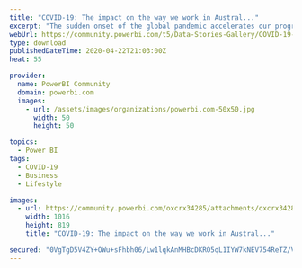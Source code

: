 ```yaml
---
title: "COVID-19: The impact on the way we work in Austral..."
excerpt: "The sudden onset of the global pandemic accelerates our progression towards ‘the future of work’. The Voop.Global aim is to track the change in our"
webUrl: https://community.powerbi.com/t5/Data-Stories-Gallery/COVID-19-The-impact-on-the-way-we-work-in-Australia/m-p/1043100
type: download
publishedDateTime: 2020-04-22T21:03:00Z
heat: 55

provider:
  name: PowerBI Community
  domain: powerbi.com
  images:
    - url: /assets/images/organizations/powerbi.com-50x50.jpg
      width: 50
      height: 50

topics:
  - Power BI
tags:
  - COVID-19
  - Business
  - Lifestyle

images:
  - url: https://community.powerbi.com/oxcrx34285/attachments/oxcrx34285/DataStoriesGallery/3819/1/DashboardThumbnail.PNG
    width: 1016
    height: 819
    title: "COVID-19: The impact on the way we work in Austral..."

secured: "0VgTgD5V4ZY+OWu+sFhbh06/Lw1lqkAnMHBcDKRO5qL1IYW7kNEV754ReTZ/VDEUjZjkhFdmI/CDASQkfEK1DAvbbQRDUhhO4I/1YWteTWt8/ORSe86p6oA0id0QrRiJvvHAnLEpoHeNBnrc75MdPvI0T8szLTX22ysJQlh7yM+jOY84cH5DEq2lNEdUrsAA6t/I7uIJX9mp2gvFjjStrJICAN75oUQuJDsDoOpVPKRpDLIw1Tapiom+tGy4myx3E6DFCDayeHxHYUpjWN+E//J5TGoiMXtnLgwjux/1SD28N/XN3s3e5VsZHLMfOSEkZBDBaiDefbXDIi99g7FFoCmoikue/7OdNvoY9d29xydCMogMqWKCq/Eyk8Uxf1XR;IpMtW8pcDcrfi6H13DfEZA=="
---
```


